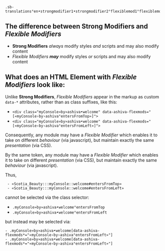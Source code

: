
```
.sb-translations°en•strongmodifier1•strongmodifier2°flexiblemod1°flexiblemod2
```

## The difference between **Strong Modifiers** and *Flexible Modifiers*

 - **Strong Modifiers** *always* modify styles *and* scripts and may also modify content
 - *Flexible Modifiers* ***may*** modify styles *or* scripts and may also modify content
 
## What does an HTML Element with *Flexible Modifiers* look like:

Unlike **Strong Modifiers**, *Flexible Modifiers* appear in the markup as custom `data-*` attributes, rather than as class suffixes, like this:

 - `<div class="myConsole»by»ashiva•welcome" data-ashiva-flexmods="[«myConsole›by›ashiva°entersFromTop»]">`
 - `<div class="myConsole»by»ashiva•welcome" data-ashiva-flexmods="[«myConsole›by›ashiva°entersFromLeft»]">`
 
Consequently, any module may have a *Flexible Modifier* which enables it to take on different *behaviour* (via javascript), but maintain exactly the same *presentation* (via CSS).

By the same token, any module may have a *Flexible Modifier* which enables it to take on different *presentation* (via CSS), but maintain exactly the same *behaviour* (via javascript).

Thus,

```
 - «Scotia_Beauty:::myConsole::welcome#entersFromTop»
 - «Scotia_Beauty:::myConsole::welcome#entersFromLeft»
```

cannot be selected via the class selector:

 - `.myConsole»by»ashiva•welcome°entersFromTop`
 - `.myConsole»by»ashiva•welcome°entersFromLeft`
 
but instead may be selected via:

```
- .myConsole»by»ashiva•welcome[data-ashiva-flexmods*="«myConsole›by›ashiva°entersFromLeft»"]
- .myConsole»by»ashiva•welcome[data-ashiva-flexmods*="«myConsole›by›ashiva°entersFromLeft»"]
```
